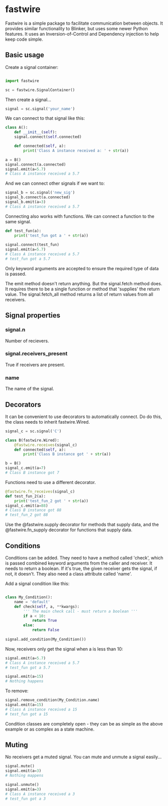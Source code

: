 # fastwire

Fastwire is a simple package to facilitate communication between objects. It provides similar functionality to Blinker, but uses some newer Python features. It uses an Inversion-of-Control and Dependency injection to help keep code simple.

## Basic usage

Create a signal container:


```python

import fastwire

sc = fastwire.SignalContainer()
```

Then create a signal...

```python
signal = sc.signal('your_name')
```

We can connect to that signal like this:

```python
class A():
    def __init__(self):
    signal.connect(self.connected)

    def connected(self, a):
        print('Class A instance received a: ' + str(a))

a = B()
signal.connect(a.connected)	
signal.emit(a=5.7)
# Class A instance received a 5.7
```

And we can connect other signals if we want to:

```python
signal_b = sc.signal('new_sig')
signal_b.connect(a.connected)
signal_b.emit(a=3)
# Class A instance received a 5.7
```

Connecting also works with functions. We can connect a function to the same
signal.

```python
def test_fun(a):
    print('test_fun got a ' + str(a))
    
signal.connect(test_fun)
signal.emit(a=5.7)
# Class A instance received a 5.7
# test_fun got a 5.7
```

Only keyword arguments are accepted to ensure the required type of data is 
passed.


The emit method doesn't return anything. But the signal.fetch method does. It
requires there to be a single function or method that 'supplies' the return
value. The signal.fetch_all method returns a list of return values from
all receivers.

## Signal properties

### signal.n
Number of recievers.

### signal.receivers_present
True if receivers are present.

### name
The name of the signal.

## Decorators

It can be convenient to use decorators to automatically connect. Do do this,
the class needs to inherit fastwire.Wired.

```python
signal_c = sc.signal('C')

class B(fastwire.Wired):
	@fastwire.receives(signal_c)
	def connected(self, a):
		print('Class B instance got ' + str(a))

b = B()
signal_c.emit(a=7)
# Class B instance got 7
```

Functions need to use a different decorator.

```python
@fastwire.fn_receives(signal_c)
def test_fun_2(a):
    print('test_fun_2 got ' + str(a))
signal_c.emit(a=88)
# Class B instance got 88
# test_fun_2 got 88
```

Use the @fastwire.supply decorator for methods that supply data,
and the @fastwire.fn_supply decorator for functions that supply data.


## Conditions

Conditions can be added. They need to have a method called 'check', which is
passed combined keyword arguments from the caller and receiver. It needs to
return a boolean. If it's true, the given receiver gets the signal, if not,
it doesn't. They also need a class attribute called 'name'.

Add a signal condition like this:

```python

class My_Condition():
    name = 'default'
    def check(self, a, **kwargs):
        ''' The main check call - must return a boolean '''
        if a < 10:
            return True
        else:
            return False
            
signal.add_condition(My_Condition())
```

Now, receivers only get the signal when a is less than 10:

```python
signal.emit(a=5.7)
# Class A instance received a 5.7
# test_fun got a 5.7

signal.emit(a=15)
# Nothing happens
```

To remove:

```python
signal.remove_condition(My_Condition.name)
signal.emit(a=15)
# Class A instance received a 15
# test_fun got a 15
```

Condition classes are completely open - they can be as simple as the above
example or as complex as a state machine.

## Muting

No receivers get a muted signal. You can mute and unmute a signal easily...

```python
signal.mute()
signal.emit(a=3)
# Nothing mappens

signal.unmute()
signal.emit(a=3)
# Class A instance received a 3
# test_fun got a 3
```

